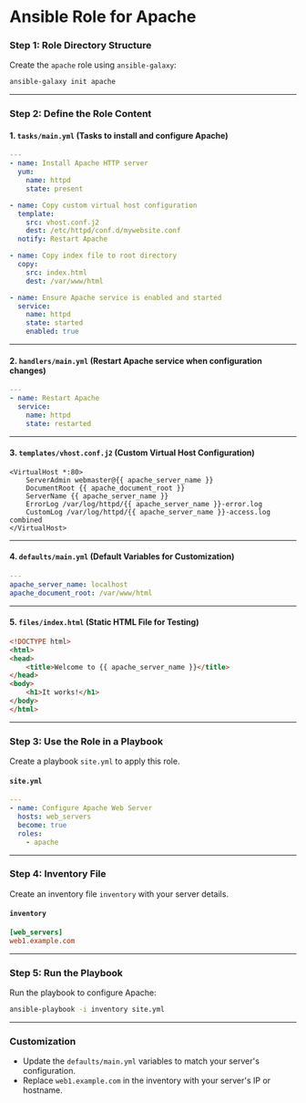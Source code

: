# Ansible Role for Apache 
### **Step 1: Role Directory Structure**

Create the `apache` role using `ansible-galaxy`:
```bash
ansible-galaxy init apache
```

---

### **Step 2: Define the Role Content**

#### **1. `tasks/main.yml`** (Tasks to install and configure Apache)
```yaml
---
- name: Install Apache HTTP server
  yum:
    name: httpd
    state: present

- name: Copy custom virtual host configuration
  template:
    src: vhost.conf.j2
    dest: /etc/httpd/conf.d/mywebsite.conf
  notify: Restart Apache

- name: Copy index file to root directory
  copy:
    src: index.html
    dest: /var/www/html

- name: Ensure Apache service is enabled and started
  service:
    name: httpd
    state: started
    enabled: true
```

---

#### **2. `handlers/main.yml`** (Restart Apache service when configuration changes)
```yaml
---
- name: Restart Apache
  service:
    name: httpd
    state: restarted
```

---

#### **3. `templates/vhost.conf.j2`** (Custom Virtual Host Configuration)
```jinja
<VirtualHost *:80>
    ServerAdmin webmaster@{{ apache_server_name }}
    DocumentRoot {{ apache_document_root }}
    ServerName {{ apache_server_name }}
    ErrorLog /var/log/httpd/{{ apache_server_name }}-error.log
    CustomLog /var/log/httpd/{{ apache_server_name }}-access.log combined
</VirtualHost>
```

---

#### **4. `defaults/main.yml`** (Default Variables for Customization)
```yaml
---
apache_server_name: localhost
apache_document_root: /var/www/html
```

---

#### **5. `files/index.html`** (Static HTML File for Testing)
```html
<!DOCTYPE html>
<html>
<head>
    <title>Welcome to {{ apache_server_name }}</title>
</head>
<body>
    <h1>It works!</h1>
</body>
</html>
```

---

### **Step 3: Use the Role in a Playbook**

Create a playbook `site.yml` to apply this role.

#### **`site.yml`**
```yaml
---
- name: Configure Apache Web Server
  hosts: web_servers
  become: true
  roles:
    - apache
```

---

### **Step 4: Inventory File**

Create an inventory file `inventory` with your server details.

#### **`inventory`**
```ini
[web_servers]
web1.example.com
```

---

### **Step 5: Run the Playbook**

Run the playbook to configure Apache:
```bash
ansible-playbook -i inventory site.yml
```

---

### **Customization**
- Update the `defaults/main.yml` variables to match your server's configuration.
- Replace `web1.example.com` in the inventory with your server's IP or hostname.
